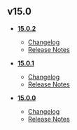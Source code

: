 ## v15.0
* **[15.0.2](15.0.2)**
	* [Changelog](15.0.2/15_0_2_changelog.md)
	* [Release Notes](15.0.2/15_0_2_release_notes.md)

* **[15.0.1](15.0.1)**
	* [Changelog](15.0.1/15_0_1_changelog.md)
	* [Release Notes](15.0.1/15_0_1_release_notes.md)

* **[15.0.0](15.0.0)**
	* [Changelog](15.0.0/15_0_0_changelog.md)
	* [Release Notes](15.0.0/15_0_0_release_notes.md)
